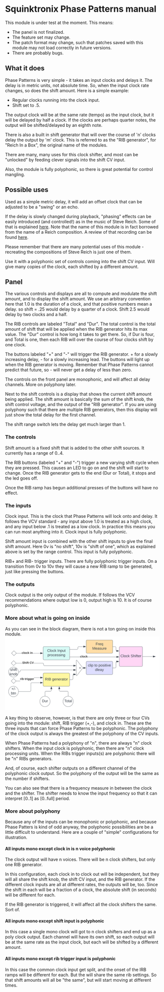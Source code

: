 # Squinktronix Phase Patterns manual

This module is under test at the moment. This means:

* The panel is not finalized.
* The feature set may change.
* The patch format may change, such that patches saved with this module may not load correctly in future versions.
* There are probably bugs.

## What it does

Phase Patterns is very simple - it takes an input clocks and delays it. The delay is in metric units, not absolute time. So, when the input clock rate changes, so does the shift amount. Here is a simple example:

* Regular clocks running into the clock input.
* Shift set to .5.

The output clock will be at the same rate (tempo) as the input clock, but it will be delayed by half a clock. If the clocks are perhaps quarter notes, the output will be shifted/delayed by an eighth note.

There is also a built in shift generator that will over the course of 'n' clocks delay the output by 'm' clock. This is referred to as the "RIB generator", for "Reich In a Box", the original name of the modules.

There are many, many uses for this clock shifter, and most can be "unlocked" by feeding clever signals into the shift CV input.

Also, the module is fully polyphonic, so there is great potential for control mangling.

## Possible uses

Used as a simple metric delay, it will add an offset clock that can be adjusted to be a "swing" or an echo.

If the delay is slowly changed during playback, "phasing" effects can be easily introduced (and controlled!) as in the music of Steve Reich. Some of that is explained [here](https://en.wikipedia.org/wiki/Piano_Phase). Note that the name of this module is in fact borrowed from the name of a Reich composition. A review of that recording can be found [here](https://pitchfork.com/reviews/albums/21584-four-organs-phase-patterns/).

Please remember that there are many potential uses of this module - recreating the compositions of Steve Reich is just one of them.

Use it with a polyphonic set of controls coming into the shift CV input. Will give many copies of the clock, each shifted by a different amount.

## Panel

The various controls and displays are all to compute and modulate the shift amount, and to display the shift amount. We use an arbitrary convention here that 1.0 is the duration of a clock, and that positive numbers mean a delay. so shift = .25 would delay by a quarter of a clock. Shift 2.5 would delay by two clocks and a half.

The RIB controls are labeled "Total" and "Dur". The total control is the total amount of shift that will be applied when the RIB generator hits its max value. The "Dur" control is how long it takes to get there. So, if Dur is four, and Total is one, then each RIB will over the course of four clocks shift by one clock.

The buttons labeled "+" and "-" will trigger the RIB generator. + for a slowly increasing delay, - for a slowly increasing lead. The buttons will light up when the RIB generator is moving. Remember that Phase Patterns cannot predict that future, so - will never get a delay of less than zero.

The controls on the front panel are monophonic, and will affect all delay channels. More on polyphony later.

Next to the shift controls is a display that shows the current shift amount being applied. The shift amount is basically the sum of the shift knob, the shift control voltage, and the output of the "RIB generator". If you are using polyphony such that there are multiple RIB generators, then this display will just show the total delay for the first channel.

The shift range switch lets the delay get much larger than 1.

### The controls

Shift amount is a fixed shift that is added to the other shift sources. It currently has a range of 0..4.

The RIB buttons (labeled "+" and "-") trigger a new varying shift cycle when they are pressed. This causes an LED to go on and the shift will start to change. Once the RIB generator gets to the end (Dur or Total), it stops and the led goes off.

Once the RIB ramp has begun additional presses of the buttons will have no effect.

### The inputs

Clock input. This is the clock that Phase Patterns will lock onto and delay. It follows the VCV standard - any input above 1.0 is treated as a high clock, and any input below .1 is treated as a low clock. In practice this means you can run most anything into it. Clock input is fully polyphonic.

Shift amount input is combined with the other shift inputs to give the final shift amount. Here 0v is "no shift", 10v is "shift of one", which as explained above is set by the range control. This input is fully polyphonic.

RIB+ and RIB- trigger inputs. There are fully polyphonic trigger inputs. On a transition from 0v to 10v they will cause a new RIB ramp to be generated, just like pressing the buttons.

### The outputs

Clock output is the only output of the module. If follows the VCV recommendations where output low is 0, output high is 10. It is of course polyphonic.

### More about what is going on inside

As you can see in the block diagram, there is not a ton going on inside this module.
![Phase Patterns block diagram](./phase-block.svg)

A key thing to observe, however, is that there are only three or four CVs going into the module: shift, RIB trigger (+,-), and clock in. These are the three inputs that can force Phase Patterns to be polyphonic. The polyphony of the clock output is always the greatest of the polyphony of the CV inputs.

When Phase Patterns had a polyphony of "n", there are always "n" clock shifters. When the input clock is polyphonic, then there are "n" clock processing units. When the RIBs trigger inputs(s) are polyphonic there will be "n" RIBs generators.

And, of course, each shifter outputs on a different channel of the polyphonic clock output. So the polyphony of the output will be the same as the number if shifters.

You can also see that there is a frequency measure in between the clock and the shifter. The shifter needs to know the input frequency so that it can interpret [0..1] as [0..full] period.

### More about polyphony

Because any of the inputs can be monophonic or polyphonic, and because Phase Patters is kind of odd anyway, the polyphonic possibilities are be a little difficult to understand. Here are a couple of "simple" configurations for illustration.

#### All inputs mono except clock in is n voice polyphonic

The clock output will have n voices. There will be n clock shifters, but only one RIB generator.

In this configuration, each clock in to clock out will be independent, but they will all share the shift knob, the shift CV input, and the RIB generator.  If the different clock inputs are all at different rates, the outputs will be, too. Since the shift in each will be a fraction of a clock, the absolute shift (in seconds) will be different for each.

If the RIB generator is triggered, it will affect all the clock shifters the same. Sort of.

#### All inputs mono except shift input is polyphonic

In this case a single mono clock will got to n clock shifters and end up as a poly clock output. Each channel will have its own shift, so each output will be at the same rate as the input clock, but each will be shifted by a different amount.

#### All inputs mono except rib trigger input is polyphonic

In this case the common clock input get split, and the onset of the IRB ramps will be different for each. But the will share the same rib settings. So that shift amounts will all be "the same", but will start moving at different times.
